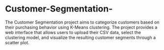 # Customer-Segmentation-
The Customer Segmentation project aims to categorize customers based on their  purchasing behavior using K-Means clustering. The project provides a web interface  that allows users to upload their CSV data, select the clustering model, and visualize  the resulting customer segments through a scatter plot.
